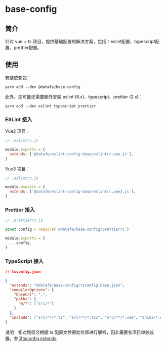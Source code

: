 # base-config

## 简介

针对 vue + ts 项目，提供基础配置的解决方案，包括：eslint配置、typescript配置、prettier配置。


## 使用

安装依赖包：

```shell
yarn add --dev @datafe/base-config
```

此外，您可能还需要额外安装 eslint (8.x)、typescript、prettier (2.x)：

```shell
yarn add --dev eslint typescript prettier
``` 

### ESLint 接入

Vue2 项目：

```js
// .eslintrc.js

module.exports = {
  extends: ['@datafe/eslint-config-base/eslintrc.vue.js'],
}
```


Vue3 项目：

```js
// .eslintrc.js

module.exports = {
  extends: ['@datafe/eslint-config-base/eslintrc.vue3.js'],
}
```


### Prettier 接入

```js
// .prettierrc.js

const config = require('@datafe/base-config/prettierrc')

module.exports = {
  ...config,
}

```

### TypeScript 接入

```json
// tsconfig.json

{
  "extends": "@datafe/base-config/tsconfig.base.json",
  "compilerOptions": {
    "baseUrl": ".",
    "paths": {
      "@/*": ["src/*"]
    }
  },
  "include": ["src/**/*.ts", "src/**/*.tsx", "src/**/*.vue", "shims/*.d.ts", ".*.*", "*.*"],
}

```

说明：相对路径会根据 ts 配置文件原始位置进行解析，因此需要各项目单独设置。参见[tsconfig extends](https://www.typescriptlang.org/tsconfig#extends)
